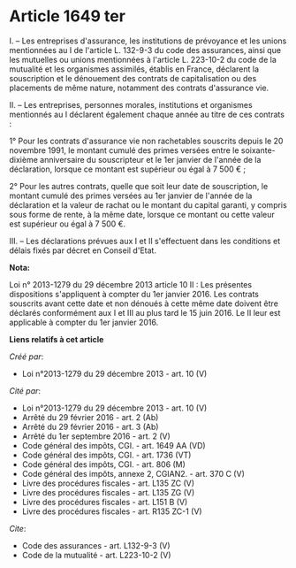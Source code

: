 # Article 1649 ter

I. – Les entreprises d'assurance, les institutions de prévoyance et les unions mentionnées au I de l'article L. 132-9-3 du
code des assurances, ainsi que les mutuelles ou unions mentionnées à l'article L. 223-10-2 du code de la mutualité et les
organismes assimilés, établis en France, déclarent la souscription et le dénouement des contrats de capitalisation ou des
placements de même nature, notamment des contrats d'assurance vie.

II. – Les entreprises, personnes morales, institutions et organismes mentionnés au I déclarent également chaque année au
titre de ces contrats :

1° Pour les contrats d'assurance vie non rachetables souscrits depuis le 20 novembre 1991, le montant cumulé des primes
versées entre le soixante-dixième anniversaire du souscripteur et le 1er janvier de l'année de la déclaration, lorsque ce
montant est supérieur ou égal à 7 500 € ;

2° Pour les autres contrats, quelle que soit leur date de souscription, le montant cumulé des primes versées au 1er janvier
de l'année de la déclaration et la valeur de rachat ou le montant du capital garanti, y compris sous forme de rente, à la
même date, lorsque ce montant ou cette valeur est supérieur ou égal à 7 500 €.

III. – Les déclarations prévues aux I et II s'effectuent dans les conditions et délais fixés par décret en Conseil d'Etat.

**Nota:**

Loi n° 2013-1279 du 29 décembre 2013 article 10 II : Les présentes dispositions s'appliquent à compter du 1er janvier 2016.
Les contrats souscrits avant cette date et non dénoués à cette même date doivent être déclarés conformément aux I et III  au
plus tard le 15 juin 2016. Le II leur est applicable à compter du 1er janvier 2016.

**Liens relatifs à cet article**

_Créé par_:

  - Loi n°2013-1279 du 29 décembre 2013 - art. 10 (V)

_Cité par_:

  - Loi n°2013-1279 du 29 décembre 2013 - art. 10 (V)
  - Arrêté du 29 février 2016 - art. 2 (Ab)
  - Arrêté du 29 février 2016 - art. 3 (Ab)
  - Arrêté du 1er septembre 2016 - art. 2 (V)
  - Code général des impôts, CGI. - art. 1649 AA (VD)
  - Code général des impôts, CGI. - art. 1736 (VT)
  - Code général des impôts, CGI. - art. 806 (M)
  - Code général des impôts, annexe 2, CGIAN2. - art. 370 C (V)
  - Livre des procédures fiscales - art. L135 ZC (V)
  - Livre des procédures fiscales - art. L135 ZG (V)
  - Livre des procédures fiscales - art. L151 B (V)
  - Livre des procédures fiscales - art. R135 ZC-1 (V)

_Cite_:

  - Code des assurances - art. L132-9-3 (V)
  - Code de la mutualité - art. L223-10-2 (V)
